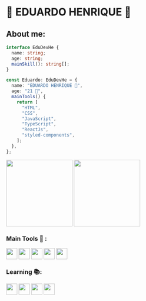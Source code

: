 # :space_invader: EDUARDO HENRIQUE :space_invader:</h1>

## About me:

```typescript
interface EduDevHe {
  name: string;
  age: string;
  mainSkill(): string[];
}

const Eduardo: EduDevHe = {
  name: "EDUARDO HENRIQUE 🧠",
  age: "21 🎂",
  mainTools() {
    return [
      "HTML",
      "CSS",
      "JavaScript",
      "TypeScript",
      "ReactJs",
      "styled-components",
    ];
  },
};
```
<div align="center" style="display: inline-block;">
  <img align="center" 
  height="180em" src="https://github-readme-stats.vercel.app/api?username=EduDev&repo=github-readme-stats&theme=swift"
   />
  <img
    align="center"
    height="180em"
    src="https://github-readme-stats.vercel.app/api/top-langs/?username=EduDevHe&layout=compact&locale=pt-br&langs_count=7&theme=swift"
  />
</div>

### Main Tools 🧰 :

<div>
  <img align="center" height = "30" width = "30" src="https://cdn.jsdelivr.net/gh/devicons/devicon/icons/html5/html5-original.svg" />
  <img align="center" height = "30" width = "30" src="https://cdn.jsdelivr.net/gh/devicons/devicon/icons/css3/css3-original.svg" />
  <img align="center" height = "30" width = "30" src="https://cdn.jsdelivr.net/gh/devicons/devicon/icons/javascript/javascript-original.svg" />
  <img align="center" height = "30" width = "30"  src="https://cdn.jsdelivr.net/gh/devicons/devicon/icons/typescript/typescript-original.svg"/>    
  <img align="center" height = "30" width = "30" src="https://cdn.jsdelivr.net/gh/devicons/devicon/icons/react/react-original-wordmark.svg" />
</div>

### Learning 📚:

<div>
  <img align="center" height = "30" width = "30" src="https://cdn.jsdelivr.net/gh/devicons/devicon/icons/php/php-original.svg" />
  <img align="center" height = "30" width = "30" src="https://cdn.jsdelivr.net/gh/devicons/devicon/icons/nodejs/nodejs-original.svg"/>
  <img align="center" height = "30" width = "30" src="https://cdn.jsdelivr.net/gh/devicons/devicon/icons/svelte/svelte-original.svg"/>
  <img align="center" height = "30" width = "30" src="https://cdn.jsdelivr.net/gh/devicons/devicon/icons/mysql/mysql-original-wordmark.svg"/>
</div>

